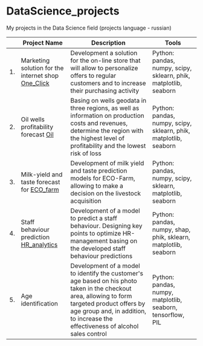 # DataScience_projects
My projects in the Data Science field (projects language - russian)

|   | Project Name  | Description              | Tools    |
|---|---------------|--------------------------|----------|
|1.|Marketing solution for the internet shop [One_Click](https://github.com/Luzgina-SV/DataScience_projects/blob/main/One_Click/ML_project_OneClick.ipynb)|Development a solution for the on-line store that will allow to personalize offers to regular customers and to increase their purchasing activity| Python: pandas, numpy, scipy, sklearn, phik, matplotlib, seaborn|
|2.| Oil wells profitability forecast [Oil](https://github.com/Luzgina-SV/DataScience_projects/blob/main/oil/ML_project_oil_well_location_clean.ipynb)| Basing on wells geodata in three regions, as well as information on production costs and revenues, determine the region with the highest level of profitability and the lowest risk of loss| Python: pandas, numpy, scipy, sklearn, phik, matplotlib, seaborn|
|3.| Milk-yield and taste forecast for [ECO_farm](https://github.com/Luzgina-SV/DataScience_projects/blob/main/ECO_ferma/ML_project_ECO_Farm.ipynb)| Development of milk yield and taste prediction models for ECO-Farm, allowing to make a decision on the livestock acquisition | Python: pandas, numpy, scipy, sklearn, matplotlib, seaborn
|4.| Staff behaviour prediction [HR_analytics](https://github.com/Luzgina-SV/DataScience_projects/blob/main/HR_analytics/ML_project_HR_analytics.ipynb)| Development of a model to predict a staff behaviour. Designing key points to optimize HR-management basing on the developed staff behaviour predictions| Python: pandas, numpy, shap, phik, sklearn, matplotlib, seaborn
|5.| Age identification| Development of a model to identify the customer's age based on his photo taken in the checkout area, allowing to form targeted product offers by age group and, in addition, to increase the effectiveness of alcohol sales control | Python: pandas, numpy, matplotlib, seaborn, tensorflow, PIL
